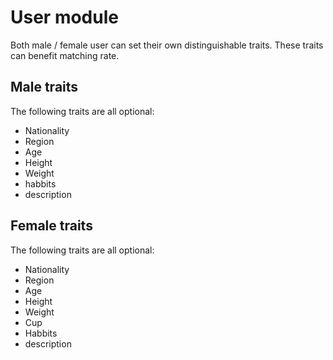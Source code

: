 # User module

Both male / female user can set their own distinguishable traits. These traits can benefit matching rate.

## Male traits

The following traits are all optional:

- Nationality
- Region
- Age
- Height
- Weight
- habbits
- description

## Female traits

The following traits are all optional:

- Nationality
- Region
- Age
- Height
- Weight
- Cup
- Habbits
- description

